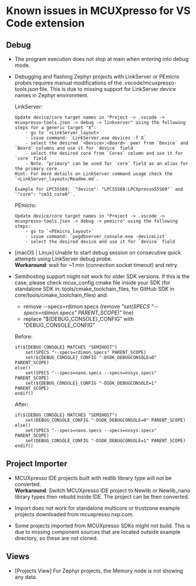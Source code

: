 # Known issues in MCUXpresso for VS Code extension

## Debug

* The program execution does not stop at main when entering into debug mode.

* Debugging and flashing Zephyr projects with LinkServer or PEmicro probes requires manual modifications of the .vscode/mcuxpresso-tools.json file. This is due to missing support for LinkServer device names in Zephyr environment.
    
    LinkServer: 
    ```
    Update device/core target names in "Project -> .vscode -> mcuxpresso-tools.json -> debug -> linkserver" using the following steps for a generic target "X":
        - go to `<LinkServer_layout>`
        - issue command: `LinkServer.exe devices -f X`
        - select the desired `<Device>:<Board>` peer from `Device` and `Board` columns and use it for `device` field
        - select the desired core from `Cores` column and use it for `core` field
        - Note. "primary" can be used for `core` field as an alias for the primary core.
    Hint: For more details on LinkServer command usage check the `<LinkServer_layout>/Readme.md`.

    Example for LPC55S69: `"device": "LPC55S69:LPCXpresso55S69"` and `"core": "cm33_core0"`.
    ```
    PEmicro:
    ```
    Update device/core target names in "Project -> .vscode -> mcuxpresso-tools.json -> debug -> pemicro" using the following steps:
        - go to `<PEmicro_layout>`
        - issue command: `pegdbserver_console.exe -deviceList`
        - select the desired device and use it for `device` field
    ```

* [macOS | Linux] Unable to start debug session on consecutive quick attempts using LinkServer debug probe.\
    **Workaround**: wait for ~1 min (connection socket timeout) and retry.

* Semihosting support might not work for older SDK versions. If this is the case, please check mcux_config.cmake file inside your SDK (for standalone SDK in: tools/cmake_toolchain_files, for GitHub SDK in core/tools/cmake_toolchain_files) and:
    - remove --specs=rdimon.specs (remove _"set(SPECS "--specs=rdimon.specs" PARENT_SCOPE)"_ line)
    - replace "${DEBUG_CONSOLE}_CONFIG" with "DEBUG_CONSOLE_CONFIG"
    
    Before:
    ```
    if(${DEBUG_CONSOLE} MATCHES "SEMIHOST")
        set(SPECS "--specs=rdimon.specs" PARENT_SCOPE)
        set(${DEBUG_CONSOLE}_CONFIG "-DSDK_DEBUGCONSOLE=0" PARENT_SCOPE)
    else()
        set(SPECS "--specs=nano.specs --specs=nosys.specs" PARENT_SCOPE)
        set(${DEBUG_CONSOLE}_CONFIG "-DSDK_DEBUGCONSOLE=1" PARENT_SCOPE)
    endif()
    ```
    After:
    ```
    if(${DEBUG_CONSOLE} MATCHES "SEMIHOST")
        set(DEBUG_CONSOLE_CONFIG "-DSDK_DEBUGCONSOLE=0" PARENT_SCOPE)
    else()
        set(SPECS "--specs=nano.specs --specs=nosys.specs" PARENT_SCOPE)
        set(DEBUG_CONSOLE_CONFIG "-DSDK_DEBUGCONSOLE=1" PARENT_SCOPE)
    endif()
    ```

## Project Importer

* MCUXpresso IDE projects built with redlib library type will not be converted.\
    **Workaround**: Switch MCUXpresso IDE project to Newlib or Newlib_nano library types then rebuild inside IDE. The project can be then converted.

* Import does not work for standalone multicore or trustzone example projects downloaded from mcuxpresso.nxp.com.

* Some projects imported from MCUXpresso SDKs might not build. This is due to missing component sources that are located outside example directory, so these are not cloned.

## Views

* [Projects View] For Zephyr projects, the Memory node is not showing any data.
